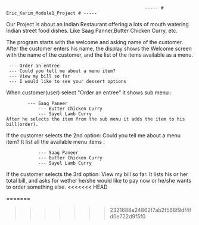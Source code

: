                               

												      	----- # Eric_Karim_Module1_Project # -----

                               

Our Project is about an Indian Restaurant offering a lots of mouth watering Indian street food dishes. Like Saag Panner,Butter Chicken Curry, etc. 

   The program starts with the welcome and asking name of the customer. After the customer enters his name, the display shows the Welcome screen with the name of the customer, and the list of the items available as a menu.

	 --- Order an entree
	 --- Could you tell me about a menu item?
	 --- View my bill so far
	 --- I would like to see your dessert options



  When customer(user) select "Order an entree"   it shows sub menu : 

		    --- Saag Paneer
				--- Butter Chicken Curry
				--- Sayel Lamb Curry
    After he selects the item from the sub menu it adds the item to his bill(order).


  If the customer selects the 2nd option: Could you tell me about a menu item?
		       It list all the available menu items :

				--- Saag Paneer
				--- Butter Chicken Curry
				--- Sayel Lamb Curry
		
  If the customer selects the 3rd option: View my bill so far.
		       It lists his or her total bill, and asks for wether he/she would like to pay now 
					 or he/she wants to order something else.
<<<<<<< HEAD
    
=======
>>>>>>> 2321688e24862f7ab2f566f9df4fd0e722d9f5f0
